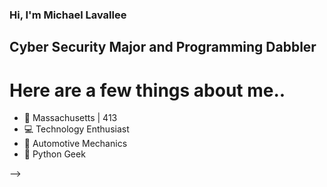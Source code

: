 ### Hi, I'm Michael Lavallee
## Cyber Security Major and Programming Dabbler
# Here are a few things about me..

* 🍂 Massachusetts | 413
* 💻 Technology Enthusiast
* 🔧 Automotive Mechanics 
* 🐍 Python Geek

-->
